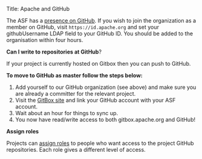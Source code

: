 Title: Apache and GitHub

The ASF has a <a href="https://github.com/apache" target="_blank">presence on GitHub</a>. If you wish to join the organization as a member on GitHub, visit `https://id.apache.org` and set your githubUsername LDAP field to your GitHub ID. You should be added to the organisation within four hours.

**Can I write to repositories at GitHub**?

If your project is currently hosted on Gitbox then you can push to GitHub.

**To move to GitHub as master follow the steps below:**

1. Add yourself to our GitHub organization (see above) and make sure you are already a committer for the relevant project.
1. Visit the <a href="https://gitbox.apache.org/" target="_blank">GitBox site</a> and link your GitHub account with your ASF account.
1. Wait about an hour for things to sync up.
1. You now have read/write access to both gitbox.apache.org and GitHub!

**Assign roles**

Projects can [assign roles](github-roles.html) to people who want access to the project GitHub repositories. Each role gives a different level of access.
